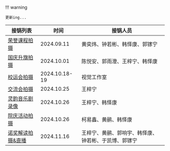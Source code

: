 !!! warning

    更新ing...

<table>
<thead>
    <tr>
        <th>接锅列表</th>
        <th>时间</th>
        <th>接锅人员</th>
    </tr>
</thead>
<tbody>
    <tr>
        <td><a href="pot_0/">荣誉课程拍摄</a></td>
        <td>2024.09.11</td>
        <td>黄奕炜、钟若彬、韩怿康、郭镓宁</td>
    </tr>
    <tr>
        <td><a href="pot_1/">国庆升旗拍摄</a></td>
        <td>2024.10.01</td>
        <td>陈悦安、郭雨澄、王梓宁、韩怿康</td>
    </tr>
     <tr>
        <td><a href="pot_2/">校运会拍摄</a></td>
        <td>2024.10.18-19</td>
        <td>视觉工作室</td>
    </tr>
    <tr>
        <td><a href="pot_3/">交流会拍摄</a></td>
        <td>2024.10.25</td>
        <td>王梓宁</td>
    </tr>
    <tr>
        <td><a href="pot_4/">灵韵音乐剧录像</a></td>
        <td>2024.10.26</td>
        <td>王梓宁、韩怿康</td>
    </tr>
    <tr>
        <td><a href="pot_5/">院庆活动拍摄</a></td>
        <td>2024.10.26</td>
        <td>柯易鑫、黄鹂、韩怿康</td>
    </tr>
    <tr>
        <td><a href="pot_6/">诺奖解读拍摄&直播</a></td>
        <td>2024.11.16</td>
        <td>王梓宁、黄鹂、郭响宇、韩怿康、钟若彬、于凯博、郭镓宁</td>
    </tr>
</tbody>
</table>